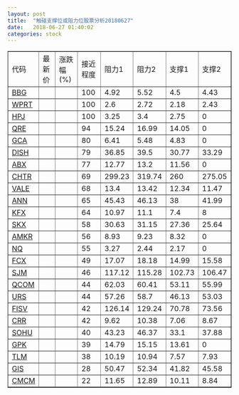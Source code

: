 ```yaml
---
layout: post
title:  "触碰支撑位或阻力位股票分析20180627"
date:   2018-06-27 01:40:02
categories: stock
---
```

<script type="text/javascript">
var stockList = []
stockList.push('gb_bbg');
stockList.push('gb_wprt');
stockList.push('gb_hpj');
stockList.push('gb_qre');
stockList.push('gb_gca');
stockList.push('gb_dish');
stockList.push('gb_abx');
stockList.push('gb_chtr');
stockList.push('gb_vale');
stockList.push('gb_ann');
stockList.push('gb_kfx');
stockList.push('gb_skx');
stockList.push('gb_amkr');
stockList.push('gb_nq');
stockList.push('gb_fcx');
stockList.push('gb_sjm');
stockList.push('gb_qcom');
stockList.push('gb_urs');
stockList.push('gb_fisv');
stockList.push('gb_crr');
stockList.push('gb_sohu');
stockList.push('gb_gpk');
stockList.push('gb_tlm');
stockList.push('gb_gis');
stockList.push('gb_cmcm');
</script>
<table border="1">
 <tr>
 <td>代码</td>
 <td>最新价</td>
 <td>涨跌幅(%)</td>
 <td>接近程度</td>
 <td>阻力1</td>
 <td>阻力2</td>
 <td>支撑1</td>
 <td>支撑2</td>
</tr>
  <tr id="bbg" class="red">
  <td><a href="http://stock.finance.sina.com.cn/usstock/quotes/BBG.html" target="_blank">BBG</a></td><td></td><td></td><td>100</td><td>4.92</td><td>5.52</td><td>4.5</td><td>4.43</td></tr>
  <tr id="wprt" class="green">
  <td><a href="http://stock.finance.sina.com.cn/usstock/quotes/WPRT.html" target="_blank">WPRT</a></td><td></td><td></td><td>100</td><td>2.6</td><td>2.72</td><td>2.18</td><td>2.43</td></tr>
  <tr id="hpj" class="red">
  <td><a href="http://stock.finance.sina.com.cn/usstock/quotes/HPJ.html" target="_blank">HPJ</a></td><td></td><td></td><td>100</td><td>3.25</td><td>3.4</td><td>2.75</td><td>0</td></tr>
  <tr id="qre" class="red">
  <td><a href="http://stock.finance.sina.com.cn/usstock/quotes/QRE.html" target="_blank">QRE</a></td><td></td><td></td><td>94</td><td>15.24</td><td>16.99</td><td>14.05</td><td>0</td></tr>
  <tr id="gca" class="green">
  <td><a href="http://stock.finance.sina.com.cn/usstock/quotes/GCA.html" target="_blank">GCA</a></td><td></td><td></td><td>80</td><td>6.41</td><td>5.48</td><td>4.83</td><td>0</td></tr>
  <tr id="dish" class="green">
  <td><a href="http://stock.finance.sina.com.cn/usstock/quotes/DISH.html" target="_blank">DISH</a></td><td></td><td></td><td>79</td><td>36.85</td><td>39.5</td><td>30.77</td><td>33.29</td></tr>
  <tr id="abx" class="red">
  <td><a href="http://stock.finance.sina.com.cn/usstock/quotes/ABX.html" target="_blank">ABX</a></td><td></td><td></td><td>77</td><td>12.77</td><td>13.2</td><td>11.56</td><td>0</td></tr>
  <tr id="chtr" class="green">
  <td><a href="http://stock.finance.sina.com.cn/usstock/quotes/CHTR.html" target="_blank">CHTR</a></td><td></td><td></td><td>69</td><td>299.23</td><td>319.74</td><td>260</td><td>275.05</td></tr>
  <tr id="vale" class="green">
  <td><a href="http://stock.finance.sina.com.cn/usstock/quotes/VALE.html" target="_blank">VALE</a></td><td></td><td></td><td>68</td><td>13.4</td><td>13.42</td><td>12.34</td><td>11.47</td></tr>
  <tr id="ann" class="red">
  <td><a href="http://stock.finance.sina.com.cn/usstock/quotes/ANN.html" target="_blank">ANN</a></td><td></td><td></td><td>65</td><td>45.43</td><td>46.13</td><td>38</td><td>41.99</td></tr>
  <tr id="kfx" class="green">
  <td><a href="http://stock.finance.sina.com.cn/usstock/quotes/KFX.html" target="_blank">KFX</a></td><td></td><td></td><td>64</td><td>10.97</td><td>11.1</td><td>7.4</td><td>8</td></tr>
  <tr id="skx" class="red">
  <td><a href="http://stock.finance.sina.com.cn/usstock/quotes/SKX.html" target="_blank">SKX</a></td><td></td><td></td><td>58</td><td>30.63</td><td>31.15</td><td>27.36</td><td>25.64</td></tr>
  <tr id="amkr" class="red">
  <td><a href="http://stock.finance.sina.com.cn/usstock/quotes/AMKR.html" target="_blank">AMKR</a></td><td></td><td></td><td>56</td><td>8.93</td><td>9.23</td><td>8.32</td><td>0</td></tr>
  <tr id="nq" class="green">
  <td><a href="http://stock.finance.sina.com.cn/usstock/quotes/NQ.html" target="_blank">NQ</a></td><td></td><td></td><td>55</td><td>3.27</td><td>2.44</td><td>2.17</td><td>0</td></tr>
  <tr id="fcx" class="green">
  <td><a href="http://stock.finance.sina.com.cn/usstock/quotes/FCX.html" target="_blank">FCX</a></td><td></td><td></td><td>49</td><td>17.07</td><td>18.18</td><td>14.99</td><td>15.58</td></tr>
  <tr id="sjm" class="green">
  <td><a href="http://stock.finance.sina.com.cn/usstock/quotes/SJM.html" target="_blank">SJM</a></td><td></td><td></td><td>46</td><td>117.12</td><td>115.28</td><td>102.73</td><td>106.47</td></tr>
  <tr id="qcom" class="green">
  <td><a href="http://stock.finance.sina.com.cn/usstock/quotes/QCOM.html" target="_blank">QCOM</a></td><td></td><td></td><td>44</td><td>62.03</td><td>60.41</td><td>53.11</td><td>55.99</td></tr>
  <tr id="urs" class="green">
  <td><a href="http://stock.finance.sina.com.cn/usstock/quotes/URS.html" target="_blank">URS</a></td><td></td><td></td><td>44</td><td>57.26</td><td>58.7</td><td>46.13</td><td>53.03</td></tr>
  <tr id="fisv" class="green">
  <td><a href="http://stock.finance.sina.com.cn/usstock/quotes/FISV.html" target="_blank">FISV</a></td><td></td><td></td><td>42</td><td>126.14</td><td>129.24</td><td>70.78</td><td>73.56</td></tr>
  <tr id="crr" class="green">
  <td><a href="http://stock.finance.sina.com.cn/usstock/quotes/CRR.html" target="_blank">CRR</a></td><td></td><td></td><td>42</td><td>9.62</td><td>10.38</td><td>7.06</td><td>8.67</td></tr>
  <tr id="sohu" class="green">
  <td><a href="http://stock.finance.sina.com.cn/usstock/quotes/SOHU.html" target="_blank">SOHU</a></td><td></td><td></td><td>40</td><td>43.23</td><td>46.37</td><td>33.1</td><td>37.88</td></tr>
  <tr id="gpk" class="red">
  <td><a href="http://stock.finance.sina.com.cn/usstock/quotes/GPK.html" target="_blank">GPK</a></td><td></td><td></td><td>39</td><td>14.79</td><td>15.15</td><td>13.61</td><td>0</td></tr>
  <tr id="tlm" class="green">
  <td><a href="http://stock.finance.sina.com.cn/usstock/quotes/TLM.html" target="_blank">TLM</a></td><td></td><td></td><td>38</td><td>10.19</td><td>10.94</td><td>7.57</td><td>7.93</td></tr>
  <tr id="gis" class="green">
  <td><a href="http://stock.finance.sina.com.cn/usstock/quotes/GIS.html" target="_blank">GIS</a></td><td></td><td></td><td>28</td><td>50.47</td><td>52.34</td><td>41.82</td><td>45.58</td></tr>
  <tr id="cmcm" class="green">
  <td><a href="http://stock.finance.sina.com.cn/usstock/quotes/CMCM.html" target="_blank">CMCM</a></td><td></td><td></td><td>22</td><td>11.65</td><td>12.89</td><td>10.11</td><td>8.84</td></tr>
</table>
